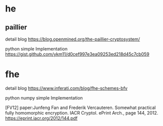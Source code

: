 # he
## paillier
detail blog
https://blog.openmined.org/the-paillier-cryptosystem/

python simple Implementation
https://gist.github.com/ykm11/d0cef997e3ea09253ed218d45c7cb059

# fhe

detail blog
https://www.inferati.com/blog/fhe-schemes-bfv

python numpy simple Implementation

[FV12]
paper:Junfeng Fan and Frederik Vercauteren. Somewhat practical fully homomorphic encryption. IACR Cryptol. ePrint Arch., page 144, 2012.
https://eprint.iacr.org/2012/144.pdf